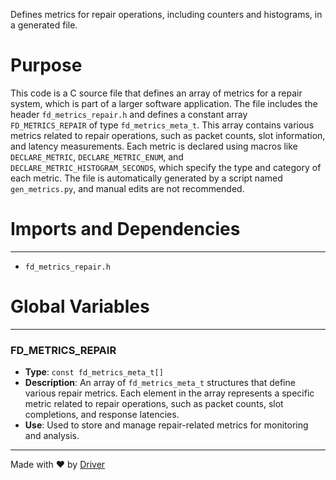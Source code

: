 <!--------------------------------------------------------------------------------->
<!-- IMPORTANT: This file is auto-generated by Driver (https://driver.ai). -------->
<!-- Manual edits may be overwritten on future commits. --------------------------->
<!--------------------------------------------------------------------------------->

Defines metrics for repair operations, including counters and histograms, in a generated file.

# Purpose
This code is a C source file that defines an array of metrics for a repair system, which is part of a larger software application. The file includes the header `fd_metrics_repair.h` and defines a constant array `FD_METRICS_REPAIR` of type `fd_metrics_meta_t`. This array contains various metrics related to repair operations, such as packet counts, slot information, and latency measurements. Each metric is declared using macros like `DECLARE_METRIC`, `DECLARE_METRIC_ENUM`, and `DECLARE_METRIC_HISTOGRAM_SECONDS`, which specify the type and category of each metric. The file is automatically generated by a script named `gen_metrics.py`, and manual edits are not recommended.
# Imports and Dependencies

---
- `fd_metrics_repair.h`


# Global Variables

---
### FD\_METRICS\_REPAIR
- **Type**: ``const fd_metrics_meta_t[]``
- **Description**: An array of `fd_metrics_meta_t` structures that define various repair metrics. Each element in the array represents a specific metric related to repair operations, such as packet counts, slot completions, and response latencies.
- **Use**: Used to store and manage repair-related metrics for monitoring and analysis.



---
Made with ❤️ by [Driver](https://www.driver.ai/)